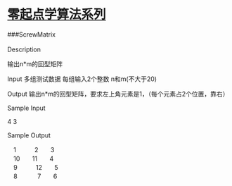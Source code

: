 # [零起点学算法系列](https://github.com/xlm7/ACM/tree/master/begin)

###ScrewMatrix<br><br>
Description

输出n*m的回型矩阵

Input
多组测试数据 
每组输入2个整数 n和m(不大于20)  

Output
输出n*m的回型矩阵，要求左上角元素是1，（每个元素占2个位置，靠右）

Sample Input 

4 3

Sample Output

　1　　　2　　3<br>
　10　　11　　4<br>
　9　　　12　　5<br>
　8　　　 7　　6<br><br>